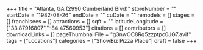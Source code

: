 +++
title = "Atlanta, GA (2990 Cumberland Blvd)"
storeNumber = ""
startDate = "1982-08-26"
endDate = ""
cuDate = ""
remodels = []
stages = []
franchisees = []
attractions = []
sqft = ""
latitudeLongitude = ["33.87916807","-84.47560953"]
citations = []
contributors = []
downloadLinks = []
pageThumbnailFile = "g3nwOC8Rq5zzptpc0JG7.avif"
tags = ["Locations"]
categories = ["ShowBiz Pizza Place"]
draft = false
+++
